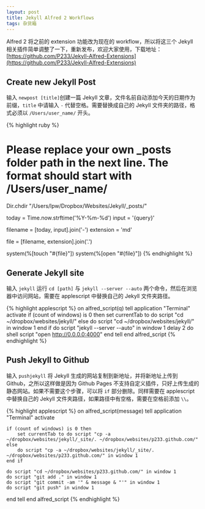 ```yaml
---
layout: post
title: Jekyll Alfred 2 Workflows
tags: 杂货箱
---
```


Alfred 2 将之前的 extension 功能改为现在的 workflow，所以将这三个 Jekyll 相关插件简单调整了一下，重新发布，欢迎大家使用，下载地址：[https://github.com/P233/Jekyll-Alfred-Extensions](https://github.com/P233/Jekyll-Alfred-Extensions)

## Create new Jekyll Post

输入 `newpost [title]`创建一篇 Jekyll 文章，文件名前自动添加今天的日期作为前缀，`title` 中请输入 `-` 代替空格。需要替换成自己的 Jekyll 文件夹的路径，格式必须以 `/Users/user_name/` 开头。

{% highlight ruby %}
# Please replace your own _posts folder path in the next line. The format should start with /Users/user_name/
Dir.chdir "/Users/lpw/Dropbox/Websites/Jekyll/_posts/"

today = Time.now.strftime('%Y-%m-%d')
input = '{query}'

filename = [today, input].join('-')
extension = 'md'

file = [filename, extension].join('.')

system(%[touch "#{file}"])
system(%[open "#{file}"])
{% endhighlight %}


## Generate Jekyll site

输入 `jekyll` 运行 `cd [path]` 与 `jekyll --server --auto` 两个命令，然后在浏览器中访问网站，需要在 applescript 中替换自己的 Jekyll 文件夹路径。

{% highlight applescript %}
on alfred_script(q)
  tell application "Terminal"
    activate
    if (count of windows) is 0 then
        set currentTab to do script "cd ~/dropbox/websites/jekyll/"
    else
        do script "cd ~/dropbox/websites/jekyll/" in window 1
    end if
    do script "jekyll --server --auto" in window 1
    delay 2
    do shell script "open http://0.0.0.0:4000"
  end tell
end alfred_script
{% endhighlight %}

## Push Jekyll to Github

输入 `pushjekyll` 将 Jekyll 生成的网站复制到新地址，并将新地址上传到 Github，之所以这样做是因为 Github Pages 不支持自定义插件，只好上传生成的静态网站。如果不需要这个步骤，可以将 `if` 部分删除。同样需要在 applescript 中替换自己的 Jekyll 文件夹路径，如果路径中有空格，需要在空格前添加 `\\`。

{% highlight applescript %}
on alfred_script(message)
  tell application "Terminal"
    activate

    if (count of windows) is 0 then
        set currentTab to do script "cp -a ~/dropbox/websites/jekyll/_site/. ~/dropbox/websites/p233.github.com/"
    else
        do script "cp -a ~/dropbox/websites/jekyll/_site/. ~/dropbox/websites/p233.github.com/" in window 1
    end if

    do script "cd ~/dropbox/websites/p233.github.com/" in window 1
    do script "git add ." in window 1
    do script "git commit -am '" & message & "'" in window 1
    do script "git push" in window 1
  end tell
end alfred_script
{% endhighlight %}
